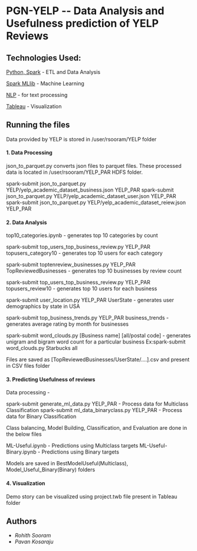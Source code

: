 # PGN-YELP -- Data Analysis and Usefulness prediction of YELP Reviews

## Technologies Used: 

[Python, Spark]( https://spark.apache.org/docs/latest/api/python/index.html) - ETL and Data Analysis

[Spark MLlib](http://spark.apache.org/docs/2.0.0/api/python/pyspark.mllib.html) - Machine Learning
 
[NLP](https://spark.apache.org/docs/2.1.0/ml-features.html) - for text processing

[Tableau](https://www.tableau.com/) - Visualization


## Running the files
Data provided by YELP is stored in /user/rsooram/YELP folder

#### 1. Data Processing

json_to_parquet.py converts json files to parquet files. These processed data is located in /user/rsooram/YELP_PAR HDFS folder.

spark-submit json_to_parquet.py YELP/yelp_academic_dataset_business.json YELP_PAR
spark-submit json_to_parquet.py YELP/yelp_academic_dataset_user.json YELP_PAR
spark-submit json_to_parquet.py YELP/yelp_academic_dataset_reiew.json YELP_PAR

#### 2. Data Analysis

top10_categories.ipynb - generates top 10 categories by count

spark-submit top_users_top_business_review.py YELP_PAR topusers_category10 - generates top 10 users for each category

spark-submit toptenreview_businesses.py YELP_PAR TopReviewedBusinesses - generates top 10 businesses by review count

spark-submit top_users_top_business_review.py YELP_PAR topusers_review10 - generates top 10 users for each business

spark-submit user_location.py YELP_PAR UserState - generates user demographics by state in USA

spark-submit top_business_trends.py YELP_PAR business_trends - generates average rating by month for businesses

spark-submit word_clouds.py [Business name] [all/postal code] - generates unigram and bigram word count for a particular business
Ex:spark-submit word_clouds.py Starbucks all

Files are saved as [TopReviewedBusinesses/UserState/....].csv and present in CSV files folder

#### 3. Predicting Usefulness of reviews

Data processing -

spark-submit generate_ml_data.py YELP_PAR - Process data for Multiclass Classification
spark-submit ml_data_binaryclass.py YELP_PAR - Process data for Binary Classification

Class balancing, Model Building, Classification, and Evaluation are done in the below files

ML-Useful.ipynb - Predictions using Multiclass targets
ML-Useful-Binary.ipynb - Predictions using Binary targets

Models are saved in BestModelUseful(Multiclass), Model_Useful_Binary(Binary) folders

#### 4. Visualization

Demo story can be visualized using project.twb file present in Tableau folder


## Authors

* *Rohith Sooram*
* *Pavan Kosaraju*
